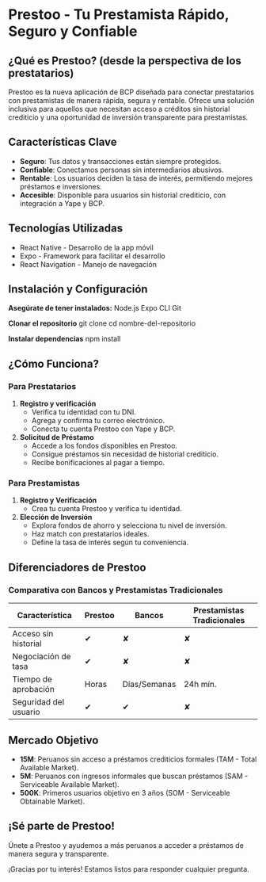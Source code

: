# Prestoo - Tu Prestamista Rápido, Seguro y Confiable

## ¿Qué es Prestoo? (desde la perspectiva de los prestatarios)
Prestoo es la nueva aplicación de BCP diseñada para conectar prestatarios con prestamistas de manera rápida, segura y rentable. Ofrece una solución inclusiva para aquellos que necesitan acceso a créditos sin historial crediticio y una oportunidad de inversión transparente para prestamistas.

## Características Clave
- **Seguro**: Tus datos y transacciones están siempre protegidos.
- **Confiable**: Conectamos personas sin intermediarios abusivos.
- **Rentable**: Los usuarios deciden la tasa de interés, permitiendo mejores préstamos e inversiones.
- **Accesible**: Disponible para usuarios sin historial crediticio, con integración a Yape y BCP.


## Tecnologías Utilizadas

- React Native - Desarrollo de la app móvil
- Expo - Framework para facilitar el desarrollo
- React Navigation - Manejo de navegación

## Instalación y Configuración

**Asegúrate de tener instalados:**
Node.js
Expo CLI
Git

**Clonar el repositorio**
git clone
cd nombre-del-repositorio  

**Instalar dependencias**
npm install  


## ¿Cómo Funciona?
### Para Prestatarios
1. **Registro y verificación**
   - Verifica tu identidad con tu DNI.
   - Agrega y confirma tu correo electrónico.
   - Conecta tu cuenta Prestoo con Yape y BCP.
2. **Solicitud de Préstamo**
   - Accede a los fondos disponibles en Prestoo.
   - Consigue préstamos sin necesidad de historial crediticio.
   - Recibe bonificaciones al pagar a tiempo.

### Para Prestamistas
1. **Registro y Verificación**
   - Crea tu cuenta Prestoo y verifica tu identidad.
2. **Elección de Inversión**
   - Explora fondos de ahorro y selecciona tu nivel de inversión.
   - Haz match con prestatarios ideales.
   - Define la tasa de interés según tu conveniencia.

## Diferenciadores de Prestoo
### Comparativa con Bancos y Prestamistas Tradicionales
| Característica        | Prestoo | Bancos | Prestamistas Tradicionales |
|------------------------|---------|--------|---------------------------|
| Acceso sin historial  | ✔      | ✘     | ✘                        |
| Negociación de tasa   | ✔      | ✘     | ✘                        |
| Tiempo de aprobación  | Horas   | Días/Semanas | 24h mín. |
| Seguridad del usuario | ✔      | ✔     | ✘                        |

## Mercado Objetivo
- **15M**: Peruanos sin acceso a préstamos crediticios formales (TAM - Total Available Market).
- **5M**: Peruanos con ingresos informales que buscan préstamos (SAM - Serviceable Available Market).
- **500K**: Primeros usuarios objetivo en 3 años (SOM - Serviceable Obtainable Market).

## ¡Sé parte de Prestoo!
Únete a Prestoo y ayudemos a más peruanos a acceder a préstamos de manera segura y transparente.

¡Gracias por tu interés! Estamos listos para responder cualquier pregunta.

